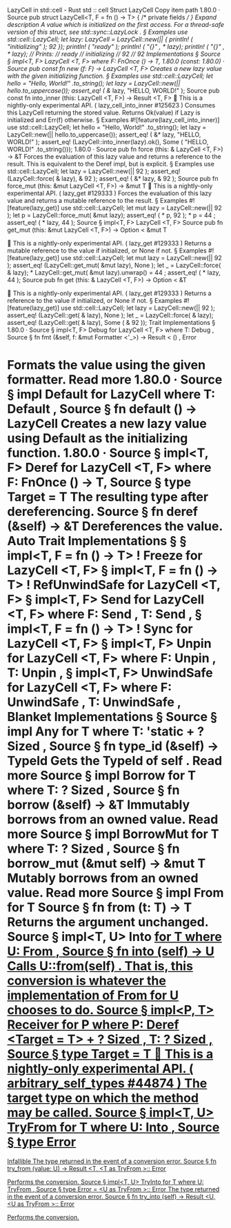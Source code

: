 LazyCell in std::cell - Rust
std
::
cell
Struct
LazyCell
Copy item path
1.80.0
·
Source
pub struct LazyCell<T, F =
fn
() -> T> {
/* private fields */
}
Expand description
A value which is initialized on the first access.
For a thread-safe version of this struct, see
std::sync::LazyLock
.
§
Examples
use
std::cell::LazyCell;
let
lazy: LazyCell<i32> = LazyCell::new(|| {
println!
(
"initializing"
);
92
});
println!
(
"ready"
);
println!
(
"{}"
,
*
lazy);
println!
(
"{}"
,
*
lazy);
// Prints:
//   ready
//   initializing
//   92
//   92
Implementations
§
Source
§
impl<T, F>
LazyCell
<T, F>
where
    F:
FnOnce
() -> T,
1.80.0 (const: 1.80.0)
·
Source
pub const fn
new
(f: F) ->
LazyCell
<T, F>
Creates a new lazy value with the given initializing function.
§
Examples
use
std::cell::LazyCell;
let
hello =
"Hello, World!"
.to_string();
let
lazy = LazyCell::new(|| hello.to_uppercase());
assert_eq!
(
&*
lazy,
"HELLO, WORLD!"
);
Source
pub const fn
into_inner
(this:
LazyCell
<T, F>) ->
Result
<T, F>
🔬
This is a nightly-only experimental API. (
lazy_cell_into_inner
#125623
)
Consumes this
LazyCell
returning the stored value.
Returns
Ok(value)
if
Lazy
is initialized and
Err(f)
otherwise.
§
Examples
#![feature(lazy_cell_into_inner)]
use
std::cell::LazyCell;
let
hello =
"Hello, World!"
.to_string();
let
lazy = LazyCell::new(|| hello.to_uppercase());
assert_eq!
(
&*
lazy,
"HELLO, WORLD!"
);
assert_eq!
(LazyCell::into_inner(lazy).ok(),
Some
(
"HELLO, WORLD!"
.to_string()));
1.80.0
·
Source
pub fn
force
(this: &
LazyCell
<T, F>) ->
&T
Forces the evaluation of this lazy value and returns a reference to
the result.
This is equivalent to the
Deref
impl, but is explicit.
§
Examples
use
std::cell::LazyCell;
let
lazy = LazyCell::new(||
92
);
assert_eq!
(LazyCell::force(
&
lazy),
&
92
);
assert_eq!
(
&*
lazy,
&
92
);
Source
pub fn
force_mut
(this: &mut
LazyCell
<T, F>) ->
&mut T
🔬
This is a nightly-only experimental API. (
lazy_get
#129333
)
Forces the evaluation of this lazy value and returns a mutable reference to
the result.
§
Examples
#![feature(lazy_get)]
use
std::cell::LazyCell;
let
mut
lazy = LazyCell::new(||
92
);
let
p = LazyCell::force_mut(
&mut
lazy);
assert_eq!
(
*
p,
92
);
*
p =
44
;
assert_eq!
(
*
lazy,
44
);
Source
§
impl<T, F>
LazyCell
<T, F>
Source
pub fn
get_mut
(this: &mut
LazyCell
<T, F>) ->
Option
<
&mut T
>
🔬
This is a nightly-only experimental API. (
lazy_get
#129333
)
Returns a mutable reference to the value if initialized, or
None
if not.
§
Examples
#![feature(lazy_get)]
use
std::cell::LazyCell;
let
mut
lazy = LazyCell::new(||
92
);
assert_eq!
(LazyCell::get_mut(
&mut
lazy),
None
);
let _
= LazyCell::force(
&
lazy);
*
LazyCell::get_mut(
&mut
lazy).unwrap() =
44
;
assert_eq!
(
*
lazy,
44
);
Source
pub fn
get
(this: &
LazyCell
<T, F>) ->
Option
<
&T
>
🔬
This is a nightly-only experimental API. (
lazy_get
#129333
)
Returns a reference to the value if initialized, or
None
if not.
§
Examples
#![feature(lazy_get)]
use
std::cell::LazyCell;
let
lazy = LazyCell::new(||
92
);
assert_eq!
(LazyCell::get(
&
lazy),
None
);
let _
= LazyCell::force(
&
lazy);
assert_eq!
(LazyCell::get(
&
lazy),
Some
(
&
92
));
Trait Implementations
§
1.80.0
·
Source
§
impl<T, F>
Debug
for
LazyCell
<T, F>
where
    T:
Debug
,
Source
§
fn
fmt
(&self, f: &mut
Formatter
<'_>) ->
Result
<
()
,
Error
>
Formats the value using the given formatter.
Read more
1.80.0
·
Source
§
impl<T>
Default
for
LazyCell
<T>
where
    T:
Default
,
Source
§
fn
default
() ->
LazyCell
<T>
Creates a new lazy value using
Default
as the initializing function.
1.80.0
·
Source
§
impl<T, F>
Deref
for
LazyCell
<T, F>
where
    F:
FnOnce
() -> T,
Source
§
type
Target
= T
The resulting type after dereferencing.
Source
§
fn
deref
(&self) ->
&T
Dereferences the value.
Auto Trait Implementations
§
§
impl<T, F =
fn
() -> T> !
Freeze
for
LazyCell
<T, F>
§
impl<T, F =
fn
() -> T> !
RefUnwindSafe
for
LazyCell
<T, F>
§
impl<T, F>
Send
for
LazyCell
<T, F>
where
    F:
Send
,
    T:
Send
,
§
impl<T, F =
fn
() -> T> !
Sync
for
LazyCell
<T, F>
§
impl<T, F>
Unpin
for
LazyCell
<T, F>
where
    F:
Unpin
,
    T:
Unpin
,
§
impl<T, F>
UnwindSafe
for
LazyCell
<T, F>
where
    F:
UnwindSafe
,
    T:
UnwindSafe
,
Blanket Implementations
§
Source
§
impl<T>
Any
for T
where
    T: 'static + ?
Sized
,
Source
§
fn
type_id
(&self) ->
TypeId
Gets the
TypeId
of
self
.
Read more
Source
§
impl<T>
Borrow
<T> for T
where
    T: ?
Sized
,
Source
§
fn
borrow
(&self) ->
&T
Immutably borrows from an owned value.
Read more
Source
§
impl<T>
BorrowMut
<T> for T
where
    T: ?
Sized
,
Source
§
fn
borrow_mut
(&mut self) ->
&mut T
Mutably borrows from an owned value.
Read more
Source
§
impl<T>
From
<T> for T
Source
§
fn
from
(t: T) -> T
Returns the argument unchanged.
Source
§
impl<T, U>
Into
<U> for T
where
    U:
From
<T>,
Source
§
fn
into
(self) -> U
Calls
U::from(self)
.
That is, this conversion is whatever the implementation of
From
<T> for U
chooses to do.
Source
§
impl<P, T>
Receiver
for P
where
    P:
Deref
<Target = T> + ?
Sized
,
    T: ?
Sized
,
Source
§
type
Target
= T
🔬
This is a nightly-only experimental API. (
arbitrary_self_types
#44874
)
The target type on which the method may be called.
Source
§
impl<T, U>
TryFrom
<U> for T
where
    U:
Into
<T>,
Source
§
type
Error
=
Infallible
The type returned in the event of a conversion error.
Source
§
fn
try_from
(value: U) ->
Result
<T, <T as
TryFrom
<U>>::
Error
>
Performs the conversion.
Source
§
impl<T, U>
TryInto
<U> for T
where
    U:
TryFrom
<T>,
Source
§
type
Error
= <U as
TryFrom
<T>>::
Error
The type returned in the event of a conversion error.
Source
§
fn
try_into
(self) ->
Result
<U, <U as
TryFrom
<T>>::
Error
>
Performs the conversion.